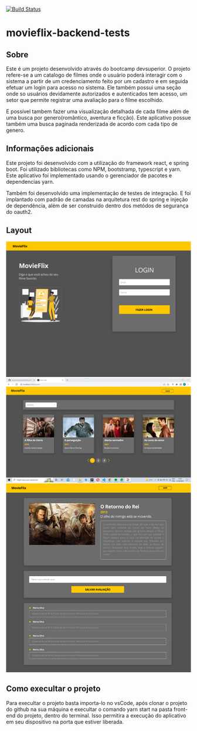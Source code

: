 [![Build Status](https://app.travis-ci.com/charlistonrodrigo/dscatalog-bootcamp-devsuperior.svg?branch=main)](https://github.com/charlistonrodrigo/movieflix-backend-tests/blob/add-license-1/LICENCE)

# movieflix-backend-tests

## Sobre

Este é um projeto desenvolvido através do bootcamp devsuperior. O projeto refere-se a um catalogo de filmes onde o usuário poderá interagir com o sistema a partir de 
um credenciamento feito por um cadastro e em seguida efetuar um login para acesso no sistema. Ele também possui uma seção onde so usuários devidamente autorizados e autenticados tem acesso, um setor que permite registrar uma avaliação para o filme escolhido.

E possível tambem fazer uma visualização detalhada de cada filme além de uma busca por genero(romântico, aventura e ficção). Este aplicativo possue também uma busca paginada renderizada de acordo com cada tipo de genero.
 
## Informações adicionais

Este projeto foi desenvolvido com a utilização do framework react, e spring boot. Foi utilizado bibliotecas como NPM, bootstramp, typescript e yarn. Este aplicativo foi implementado usando o gerenciador de pacotes e dependencias yarn.

Também foi desenvolvido uma implementação de testes de integração. E foi implantado com padrão de camadas na arquitetura rest do spring e injeção de dependência, além de ser construido dentro dos metódos de segurança do oauth2.
 
## Layout
<p align="center">
  <img width="600" src="frontend-web/src/core/assets/images/Rota.png">
  <img width="600" src="frontend-web/src/core/assets/images/Card_Movies.jpg">
  <img width="600" src="frontend-web/src/core/assets/images/movies_movieId.png">
 
</P>

## Como execultar o projeto

Para execultar o projeto basta importa-lo no vsCode, após clonar o projeto do github na sua máquina e execultar o comando yarn start na pasta front-end do projeto, dentro do terminal.
Isso permitira a execução do aplicativo em seu dispositivo na porta que estiver liberada.

